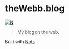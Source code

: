 # theWebb.blog

[![N](https://img.shields.io/badge/%F0%9F%91%8D%F0%9F%8F%BE-NetOperatorWibby/the--webb--blog-07d0eb.svg?style=flat-square)](https://git.inc.sh/NetOperatorWibby/the-webb-blog)

> My blog on the web.



Built with [Noto](https://git.inc.sh/IdeasNeverCease/Noto)
